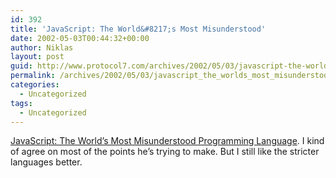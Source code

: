 ```yaml
---
id: 392
title: 'JavaScript: The World&#8217;s Most Misunderstood'
date: 2002-05-03T00:44:32+00:00
author: Niklas
layout: post
guid: http://www.protocol7.com/archives/2002/05/03/javascript-the-worlds-most-misunderstood/
permalink: /archives/2002/05/03/javascript_the_worlds_most_misunderstood/
categories:
  - Uncategorized
tags:
  - Uncategorized
---
```

<div class='microid-6897f3289461edb89ab25b4a0853d469d4c4c476'>
  <p>
    <a href="http://www.crockford.com/javascript/javascript.html">JavaScript: The World&#8217;s Most Misunderstood Programming Language</a>. I kind of agree on most of the points he&#8217;s trying to make. But I still like the stricter languages better.
  </p>
</div>